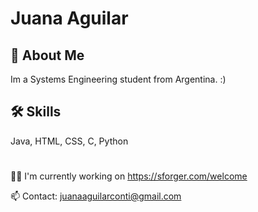
# Juana Aguilar



## 🚀 About Me
Im a Systems Engineering student from Argentina. :)




## 🛠 Skills
Java, HTML, CSS, C, Python


#
👩‍💻 I'm currently working on  https://sforger.com/welcome

📫 Contact: juanaaguilarconti@gmail.com

